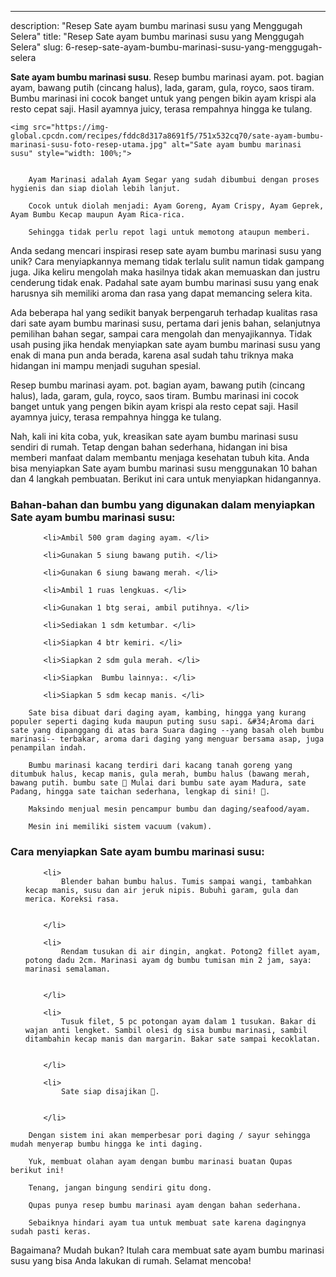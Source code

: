 ---
description: "Resep Sate ayam bumbu marinasi susu yang Menggugah Selera"
title: "Resep Sate ayam bumbu marinasi susu yang Menggugah Selera"
slug: 6-resep-sate-ayam-bumbu-marinasi-susu-yang-menggugah-selera

<p>
	<strong>Sate ayam bumbu marinasi susu</strong>. 
	Resep bumbu marinasi ayam. pot. bagian ayam, bawang putih (cincang halus), lada, garam, gula, royco, saos tiram. Bumbu marinasi ini cocok banget untuk yang pengen bikin ayam krispi ala resto cepat saji. Hasil ayamnya juicy, terasa rempahnya hingga ke tulang.
</p>
<p>
	
	<img src="https://img-global.cpcdn.com/recipes/fddc8d317a8691f5/751x532cq70/sate-ayam-bumbu-marinasi-susu-foto-resep-utama.jpg" alt="Sate ayam bumbu marinasi susu" style="width: 100%;">
	
	
		Ayam Marinasi adalah Ayam Segar yang sudah dibumbui dengan proses hygienis dan siap diolah lebih lanjut.
	
		Cocok untuk diolah menjadi: Ayam Goreng, Ayam Crispy, Ayam Geprek, Ayam Bumbu Kecap maupun Ayam Rica-rica.
	
		Sehingga tidak perlu repot lagi untuk memotong ataupun memberi.
	
</p>

<p>
	Anda sedang mencari inspirasi resep sate ayam bumbu marinasi susu yang unik? Cara menyiapkannya memang tidak terlalu sulit namun tidak gampang juga. Jika keliru mengolah maka hasilnya tidak akan memuaskan dan justru cenderung tidak enak. Padahal sate ayam bumbu marinasi susu yang enak harusnya sih memiliki aroma dan rasa yang dapat memancing selera kita.
</p>

<p>
	Ada beberapa hal yang sedikit banyak berpengaruh terhadap kualitas rasa dari sate ayam bumbu marinasi susu, pertama dari jenis bahan, selanjutnya pemilihan bahan segar, sampai cara mengolah dan menyajikannya. Tidak usah pusing jika hendak menyiapkan sate ayam bumbu marinasi susu yang enak di mana pun anda berada, karena asal sudah tahu triknya maka hidangan ini mampu menjadi suguhan spesial.
</p>

<p>
	Resep bumbu marinasi ayam. pot. bagian ayam, bawang putih (cincang halus), lada, garam, gula, royco, saos tiram. Bumbu marinasi ini cocok banget untuk yang pengen bikin ayam krispi ala resto cepat saji. Hasil ayamnya juicy, terasa rempahnya hingga ke tulang.
</p>


<p>
	Nah, kali ini kita coba, yuk, kreasikan sate ayam bumbu marinasi susu sendiri di rumah. Tetap dengan bahan sederhana, hidangan ini bisa memberi manfaat dalam membantu menjaga kesehatan tubuh kita. Anda bisa menyiapkan Sate ayam bumbu marinasi susu menggunakan 10 bahan dan 4 langkah pembuatan. Berikut ini cara untuk menyiapkan hidangannya.
</p> 

<h3>Bahan-bahan dan bumbu yang digunakan dalam menyiapkan Sate ayam bumbu marinasi susu:</h3>

<ol>
	
		<li>Ambil 500 gram daging ayam. </li>
	
		<li>Gunakan 5 siung bawang putih. </li>
	
		<li>Gunakan 6 siung bawang merah. </li>
	
		<li>Ambil 1 ruas lengkuas. </li>
	
		<li>Gunakan 1 btg serai, ambil putihnya. </li>
	
		<li>Sediakan 1 sdm ketumbar. </li>
	
		<li>Siapkan 4 btr kemiri. </li>
	
		<li>Siapkan 2 sdm gula merah. </li>
	
		<li>Siapkan  Bumbu lainnya:. </li>
	
		<li>Siapkan 5 sdm kecap manis. </li>
	
</ol>
<p>
	
		Sate bisa dibuat dari daging ayam, kambing, hingga yang kurang populer seperti daging kuda maupun puting susu sapi. &#34;Aroma dari sate yang dipanggang di atas bara Suara daging --yang basah oleh bumbu marinasi-- terbakar, aroma dari daging yang menguar bersama asap, juga penampilan indah.
	
		Bumbu marinasi kacang terdiri dari kacang tanah goreng yang ditumbuk halus, kecap manis, gula merah, bumbu halus (bawang merah, bawang putih. bumbu sate 🍢 Mulai dari bumbu sate ayam Madura, sate Padang, hingga sate taichan sederhana, lengkap di sini! 🍢.
	
		Maksindo menjual mesin pencampur bumbu dan daging/seafood/ayam.
	
		Mesin ini memiliki sistem vacuum (vakum).
	
</p>


<h3>Cara menyiapkan Sate ayam bumbu marinasi susu:</h3>

<ol>
	
		<li>
			Blender bahan bumbu halus. Tumis sampai wangi, tambahkan kecap manis, susu dan air jeruk nipis. Bubuhi garam, gula dan merica. Koreksi rasa.
			
			
		</li>
	
		<li>
			Rendam tusukan di air dingin, angkat. Potong2 fillet ayam, potong dadu 2cm. Marinasi ayam dg bumbu tumisan min 2 jam, saya: marinasi semalaman.
			
			
		</li>
	
		<li>
			Tusuk filet, 5 pc potongan ayam dalam 1 tusukan. Bakar di wajan anti lengket. Sambil olesi dg sisa bumbu marinasi, sambil ditambahin kecap manis dan margarin. Bakar sate sampai kecoklatan.
			
			
		</li>
	
		<li>
			Sate siap disajikan 🥰.
			
			
		</li>
	
</ol>

<p>
	
		Dengan sistem ini akan memperbesar pori daging / sayur sehingga mudah menyerap bumbu hingga ke inti daging.
	
		Yuk, membuat olahan ayam dengan bumbu marinasi buatan Qupas berikut ini!
	
		Tenang, jangan bingung sendiri gitu dong.
	
		Qupas punya resep bumbu marinasi ayam dengan bahan sederhana.
	
		Sebaiknya hindari ayam tua untuk membuat sate karena dagingnya sudah pasti keras.
	
</p>

<p>
	Bagaimana? Mudah bukan? Itulah cara membuat sate ayam bumbu marinasi susu yang bisa Anda lakukan di rumah. Selamat mencoba!
</p>
